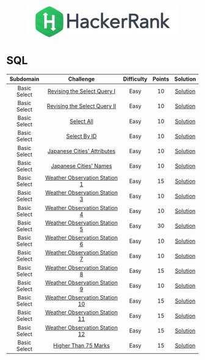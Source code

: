 <p align="center">
    <a href="https://www.hackerrank.com/DavidODW">
        <img height=85 src="hackerrank.svg">
    </a>
</p>

# SQL

|  Subdomain   |                                                Challenge                                                | Difficulty | Points |                             Solution                              |
| :----------: | :-----------------------------------------------------------------------------------------------------: | :--------: | :----: | :---------------------------------------------------------------: |
| Basic Select |     [Revising the Select Query I](https://www.hackerrank.com/challenges/revising-the-select-query)      |    Easy    |   10   |   [Solution](SQL/Basic%20Select/revising-the-select-query.sql)    |
| Basic Select |    [Revising the Select Query II](https://www.hackerrank.com/challenges/revising-the-select-query-2)    |    Easy    |   10   |  [Solution](SQL/Basic%20Select/revising-the-select-query-2.sql)   |
| Basic Select |                   [Select All](https://www.hackerrank.com/challenges/select-all-sql)                    |    Easy    |   10   |           [Solution](SQL/Basic%20Select/select-all.sql)           |
| Basic Select |                   [Select By ID](https://www.hackerrank.com/challenges/select-by-id)                    |    Easy    |   10   |          [Solution](SQL/Basic%20Select/select-by-id.sql)          |
| Basic Select |     [Japanese Cities' Attributes](https://www.hackerrank.com/challenges/japanese-cities-attributes)     |    Easy    |   10   |   [Solution](SQL/Basic%20Select/japanese-cities-attributes.sql)   |
| Basic Select |          [Japanese Cities' Names](https://www.hackerrank.com/challenges/japanese-cities-name)           |    Easy    |   10   |      [Solution](SQL/Basic%20Select/japanese-cities-name.sql)      |
| Basic Select |  [Weather Observation Station 1](https://www.hackerrank.com/challenges/weather-observation-station-1/)  |    Easy    |   15   | [Solution](SQL/Basic%20Select/weather-observation-station-1.sql)  |
| Basic Select |  [Weather Observation Station 3](https://www.hackerrank.com/challenges/weather-observation-station-3/)  |    Easy    |   10   | [Solution](SQL/Basic%20Select/weather-observation-station-3.sql)  |
| Basic Select |  [Weather Observation Station 4](https://www.hackerrank.com/challenges/weather-observation-station-4/)  |    Easy    |   10   | [Solution](SQL/Basic%20Select/weather-observation-station-4.sql)  |
| Basic Select |  [Weather Observation Station 5](https://www.hackerrank.com/challenges/weather-observation-station-5/)  |    Easy    |   30   | [Solution](SQL/Basic%20Select/weather-observation-station-5.sql)  |
| Basic Select |  [Weather Observation Station 6](https://www.hackerrank.com/challenges/weather-observation-station-6/)  |    Easy    |   10   | [Solution](SQL/Basic%20Select/weather-observation-station-6.sql)  |
| Basic Select |  [Weather Observation Station 7](https://www.hackerrank.com/challenges/weather-observation-station-7/)  |    Easy    |   10   | [Solution](SQL/Basic%20Select/weather-observation-station-7.sql)  |
| Basic Select |  [Weather Observation Station 8](https://www.hackerrank.com/challenges/weather-observation-station-8/)  |    Easy    |   15   | [Solution](SQL/Basic%20Select/weather-observation-station-8.sql)  |
| Basic Select |  [Weather Observation Station 9](https://www.hackerrank.com/challenges/weather-observation-station-9/)  |    Easy    |   10   | [Solution](SQL/Basic%20Select/weather-observation-station-9.sql)  |
| Basic Select | [Weather Observation Station 10](https://www.hackerrank.com/challenges/weather-observation-station-10/) |    Easy    |   15   | [Solution](SQL/Basic%20Select/weather-observation-station-10.sql) |
| Basic Select | [Weather Observation Station 11](https://www.hackerrank.com/challenges/weather-observation-station-11/) |    Easy    |   15   | [Solution](SQL/Basic%20Select/weather-observation-station-11.sql) |
| Basic Select | [Weather Observation Station 12](https://www.hackerrank.com/challenges/weather-observation-station-12/) |    Easy    |   15   | [Solution](SQL/Basic%20Select/weather-observation-station-12.sql) |
| Basic Select |            [Higher Than 75 Marks](https://www.hackerrank.com/challenges/more-than-75-marks/)            |    Easy    |   15   |       [Solution](SQL/Basic%20Select/more-than-75-marks.sql)       |
